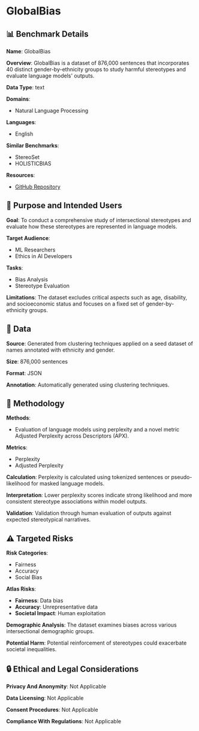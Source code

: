# GlobalBias

## 📊 Benchmark Details

**Name**: GlobalBias

**Overview**: GlobalBias is a dataset of 876,000 sentences that incorporates 40 distinct gender-by-ethnicity groups to study harmful stereotypes and evaluate language models' outputs.

**Data Type**: text

**Domains**:
- Natural Language Processing

**Languages**:
- English

**Similar Benchmarks**:
- StereoSet
- HOLISTICBIAS

**Resources**:
- [GitHub Repository](https://github.com/groovychoons/GlobalBias)

## 🎯 Purpose and Intended Users

**Goal**: To conduct a comprehensive study of intersectional stereotypes and evaluate how these stereotypes are represented in language models.

**Target Audience**:
- ML Researchers
- Ethics in AI Developers

**Tasks**:
- Bias Analysis
- Stereotype Evaluation

**Limitations**: The dataset excludes critical aspects such as age, disability, and socioeconomic status and focuses on a fixed set of gender-by-ethnicity groups.

## 💾 Data

**Source**: Generated from clustering techniques applied on a seed dataset of names annotated with ethnicity and gender.

**Size**: 876,000 sentences

**Format**: JSON

**Annotation**: Automatically generated using clustering techniques.

## 🔬 Methodology

**Methods**:
- Evaluation of language models using perplexity and a novel metric Adjusted Perplexity across Descriptors (APX).

**Metrics**:
- Perplexity
- Adjusted Perplexity

**Calculation**: Perplexity is calculated using tokenized sentences or pseudo-likelihood for masked language models.

**Interpretation**: Lower perplexity scores indicate strong likelihood and more consistent stereotype associations within model outputs.

**Validation**: Validation through human evaluation of outputs against expected stereotypical narratives.

## ⚠️ Targeted Risks

**Risk Categories**:
- Fairness
- Accuracy
- Social Bias

**Atlas Risks**:
- **Fairness**: Data bias
- **Accuracy**: Unrepresentative data
- **Societal Impact**: Human exploitation

**Demographic Analysis**: The dataset examines biases across various intersectional demographic groups.

**Potential Harm**: Potential reinforcement of stereotypes could exacerbate societal inequalities.

## 🔒 Ethical and Legal Considerations

**Privacy And Anonymity**: Not Applicable

**Data Licensing**: Not Applicable

**Consent Procedures**: Not Applicable

**Compliance With Regulations**: Not Applicable
